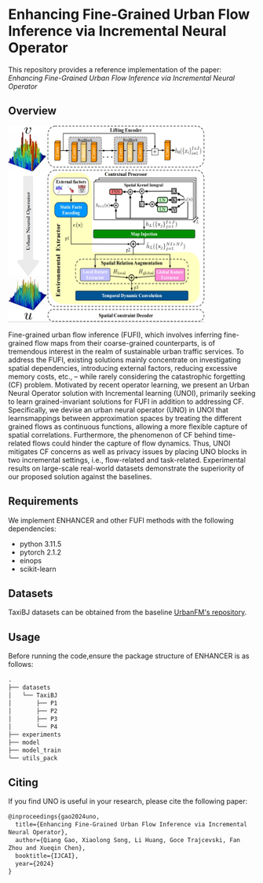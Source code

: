# Enhancing Fine-Grained Urban Flow Inference via Incremental Neural Operator

This repository provides a reference implementation of the paper: *Enhancing Fine-Grained Urban Flow Inference via Incremental Neural Operator*
## Overview

​                                                                        <img alt="overview" height="400" src="image/framework.png" width="400"/>

Fine-grained urban flow inference (FUFI), which involves inferring fine-grained flow maps from their coarse-grained counterparts, is of tremendous interest in the realm of sustainable urban traffic services. To address the FUFI, existing solutions mainly concentrate on investigating spatial dependencies, introducing external factors, reducing excessive memory costs, etc., – while rarely considering the catastrophic forgetting (CF) problem. Motivated by recent operator learning, we present an Urban Neural Operator solution with Incremental learning (UNOI), primarily seeking to learn grained-invariant solutions for FUFI in addition to addressing CF. Specifically, we devise an urban neural operator (UNO) in UNOI that learnsmappings between approximation spaces by treating the different grained flows as continuous functions, allowing a more flexible capture of spatial correlations. Furthermore, the phenomenon of CF behind time-related flows could hinder the capture of flow dynamics. Thus, UNOI mitigates CF concerns as well as privacy issues by placing UNO blocks in two incremental settings, i.e., flow-related and task-related. Experimental results on large-scale real-world datasets demonstrate the superiority of our proposed solution against the baselines.

## Requirements
We implement ENHANCER and other FUFI methods with the following dependencies:
* python 3.11.5
* pytorch 2.1.2
* einops
* scikit-learn

## Datasets
TaxiBJ datasets can be obtained from the baseline [UrbanFM's repository](https://github.com/yoshall/UrbanFM/tree/master/data).

## Usage
Before running the code,ensure the package structure of ENHANCER is as follows:
```
.
├── datasets
│   └── TaxiBJ
│       ├── P1
│       ├── P2
│       ├── P3
│       └── P4
├── experiments
├── model
├── model_train
└── utils_pack
```



## Citing
If you find UNO is useful in your research, please cite the following paper:
```
@inproceedings{gao2024uno,
  title={Enhancing Fine-Grained Urban Flow Inference via Incremental Neural Operator},
  author={Qiang Gao, Xiaolong Song, Li Huang, Goce Trajcevski, Fan Zhou and Xueqin Chen},
  booktitle={IJCAI},
  year={2024}
}
```